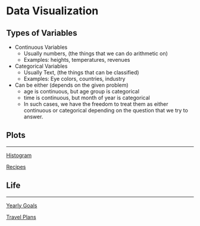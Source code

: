 # Data Visualization

## Types of Variables

- Continuous Variables
    - Usually numbers, (the things that we can do arithmetic on)
    - Examples: heights, temperatures, revenues
- Categorical Variables
    - Usually Text, (the things that can be classified)
    - Examples: Eye colors, countries, industry
- Can be either (depends on the given problem)
    - age is continuous, but age group is categorical
    - time is continuous, but month of year is categorical
    - In such cases, we have the freedom to treat them as either continuous or categorical depending on the question that we try to answer.
    

## Plots

---

[Histogram](Data%20Visualization%20486560e3cd074133b9f1a372bb133051/Histogram%20a6644922ea3842859bed632e8f60c19f.md)

[Recipes](Data%20Visualization%20486560e3cd074133b9f1a372bb133051/Recipes%20f3f65d1435a845339d8fe2cfc3972959.md)

## Life

---

[Yearly Goals](Data%20Visualization%20486560e3cd074133b9f1a372bb133051/Yearly%20Goals%20596001ca41cc4517bc8edc600cc8baf2.md)

[Travel Plans](Data%20Visualization%20486560e3cd074133b9f1a372bb133051/Travel%20Plans%20a0369b9209304b25b8c5db899d25cb09.md)
